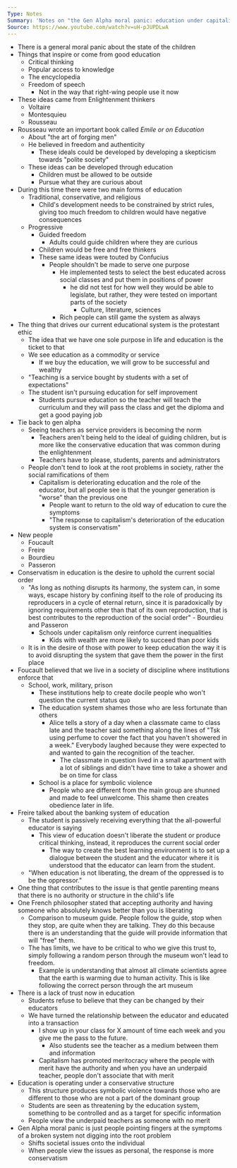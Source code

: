 ```yaml
---
Type: Notes
Summary: 'Notes on "the Gen Alpha moral panic: education under capitalism"'
Source: https://www.youtube.com/watch?v=uH-pJUPDLwA
---
```

- There is a general moral panic about the state of the children
- Things that inspire or come from good education
	- Critical thinking
	- Popular access to knowledge
	- The encyclopedia
	- Freedom of speech
		- Not in the way that right-wing people use it now
- These ideas came from Enlightenment thinkers
	- Voltaire
	- Montesquieu
	- Rousseau
- Rousseau wrote an important book called *Emile or on Education*
	- About "the art of forging men"
	- He believed in freedom and authenticity
		- These ideals could be developed by developing a skepticism towards "polite society"
	- These ideas can be developed through education
		- Children must be allowed to be outside
		- Pursue what they are curious about
- During this time there were two main forms of education
	- Traditional, conservative, and religious
		- Child's development needs to be constrained by strict rules, giving too much freedom to children would have negative consequences
	- Progressive
		- Guided freedom
			- Adults could guide children where they are curious
		- Children would be free and free thinkers
		- These same ideas were touted by Confucius
			- People shouldn't be made to serve one purpose
				- He implemented tests to select the best educated across social classes and put them in positions of power
					- he did not test for how well they would be able to legislate, but rather, they were tested on important parts of the society
						- Culture, literature, sciences
				- Rich people can still game the system as always
- The thing that drives our current educational system is the protestant ethic
	- The idea that we have one sole purpose in life and education is the ticket to that
	- We see education as a commodity or service
		- If we buy the education, we will grow to be successful and wealthy
	- "Teaching is a service bought by students with a set of expectations"
	- The student isn't pursuing education for self improvement 
		- Students pursue education so the teacher will teach the curriculum and they will pass the class and get the diploma and get a good paying job
- Tie back to gen alpha
	- Seeing teachers as service providers is becoming the norm
		- Teachers aren't being held to the ideal of guiding children, but is more like the conservative education that was common during the enlightenment
		- Teachers have to please, students, parents and administrators
	- People don't tend to look at the root problems in society, rather the social ramifications of them
		- Capitalism is deteriorating education and the role of the educator, but all people see is that the younger generation is "worse" than the previous one
			- People want to return to the old way of education to cure the symptoms
			- "The response to capitalism's deterioration of the education system is conservatism"
- New people
	- Foucault
	- Freire
	- Bourdieu
	- Passeron
- Conservatism in education is the desire to uphold the current social order
	- "As long as nothing disrupts its harmony, the system can, in some ways, escape history by confining itself to the role of producing its  reproducers in a cycle of eternal return, since it is paradoxically by ignoring requirements other than that of its own reproduction, that is best contributes to the reproduction of the social order" - Bourdieu and Passeron
		- Schools under capitalism only reinforce current inequalities
			- Kids with wealth are more likely to succeed than poor kids
	- It is in the desire of those with power to keep education the way it is to avoid disrupting the system that gave them the power in the first place
- Foucault believed that we live in a society of discipline where institutions enforce that
	- School, work, military, prison
		- These institutions help to create docile people who won't question the current status quo
		- The education system shames those who are less fortunate than others
			- Alice tells a story of a day when a classmate came to class late and the teacher said something along the lines of "Tsk using perfume to cover the fact that you haven't showered in a week." Everybody laughed because they were expected to and wanted to gain the recognition of the teacher.
				- The classmate in question lived in a small apartment with a lot of siblings and didn't have time to take a shower and be on time for class
		- School is a place for symbolic violence
			- People who are different from the main group are shunned and made to feel unwelcome. This shame then creates obedience later in life.
- Freire talked about the banking system of education
	- The student is passively receiving everything that the all-powerful educator is saying
		- This view of education doesn't liberate the student or produce critical thinking, instead, it reproduces the current social order
			- The way to create the best learning environment is to set up a dialogue between the student and the educator where it is understood that the educator can learn from the student.
	- "When education is not liberating, the dream of the oppressed is to be the oppressor."
- One thing that contributes to the issue is that gentle parenting means that there is no authority or structure in the child's life
- One French philosopher stated that accepting authority and having someone who absolutely knows better than you is liberating
	- Comparison to museum guide. People follow the guide, stop when they stop, are quite when they are talking. They do this because there is an understanding that the guide will provide information that will "free" them.
	- The has limits, we have to be critical to who we give this trust to, simply following a random person through the museum won't lead to freedom.
		- Example is understanding that almost all climate scientists agree that the earth is warming due to human activity. This is like following the correct person through the art museum
- There is a lack of trust now in education
	- Students refuse to believe that they can be changed by their educators
	- We have turned the relationship between the educator and educated into a transaction
		- I show up in your class for X amount of time each week and you give me the pass to the future.
			- Also students see the teacher as a medium between them and information
		- Capitalism has promoted meritocracy where the people with merit have the authority and when you have an underpaid teacher, people don't associate that with merit
- Education is operating under a conservative structure
	- This structure produces symbolic violence towards those who are different to those who are not a part of the dominant group
	- Students are seen as threatening by the education system, something to be controlled and as a target for specific information
	- People view the underpaid teachers as someone with no merit
- Gen Alpha moral panic is just people pointing fingers at the symptoms of a broken system not digging into the root problem
	- Shifts societal issues onto the individual
	- When people view the issues as personal, the response is more conservatism